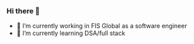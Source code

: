 ### Hi there 👋


- 🔭 I’m currently working in FIS Global as a software engineer
- 🌱 I’m currently learning DSA/full stack


